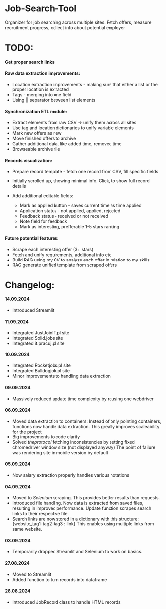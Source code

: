 # Job-Search-Tool
Organizer for job searching across multiple sites. Fetch offers, measure recruitment progress, collect info about potential employer


# TODO:
#### Get proper search links
#### Raw data extraction improvements:
- Location extraction improvements - making sure that either a list or the proper location is extracted
- Tags - merging into one field
- Using || separator between list elements
#### Synchronization ETL module:
- Extract elements from raw CSV -> unify them across all sites
- Use tag and location dictionaries to unify variable elements
- Mark new offers as new
- Move finished offers to archive
- Gather additional data, like added time, removed time
- Browseable archive file
#### Records visualization:
- Prepare record template - fetch one record from CSV, fill specific fields
- Initially scrolled up, showing minimal info. Click, to show full record details

- Add additional editable fields: 
    - Mark as applied button - saves current time as time applied
    - Application status - not applied, applied, rejected
    - Feedback status - received or not received
    - Note field for feedback
    - Mark as interesting, prefferable 1-5 stars ranking


#### Future potential features:
- Scrape each interesting offer (3+ stars)
- Fetch and unify requirements, additional info etc
- Build RAG using my CV to analyze each offer in relation to my skills
- RAG generate unified template from scraped offers

# Changelog:
#### 14.09.2024
- Introduced Streamlit
#### 11.09.2024
- Integrated JustJoinIT.pl site
- Integrated Solid.jobs site
- Integrated it.pracuj.pl site
#### 10.09.2024
- Integrated Rocketjobs.pl site
- Integrated Bulldogjob.pl site
- Minor improvements to handling data extraction
#### 09.09.2024
- Massively reduced update time complexity by reusing one webdriver
#### 06.09.2024
- Moved data extraction to containers:
Instead of only pointing containers, functions now handle data extraction. This greatly improves scaleability for the project
- Big improvements to code clarity
- Solved *theprotocol* fetching inconsistencies by setting fixed chromedriver window size (not displayed anyway)
The point of failure was rendering site in mobile version by default
#### 05.09.2024
- Now salary extraction properly handles various notations
#### 04.09.2024
- Moved to *Selenium* scraping. This provides better results than requests.
- Introduced file handling. Now data is extracted from saved files, resulting in improved performance. Update function scrapes search links to their respective file.
- Search links are now stored in a dictionary with this structure: {website_tag1-tag2-tag3 : link} This enables using multiple links from same website.
#### 03.09.2024
- Temporarily dropped Streamlit and Selenium to work on basics.
#### 27.08.2024
- Moved to Streamlit
- Added function to turn records into dataframe
#### 26.08.2024
- Introduced JobRecord class to handle HTML records
